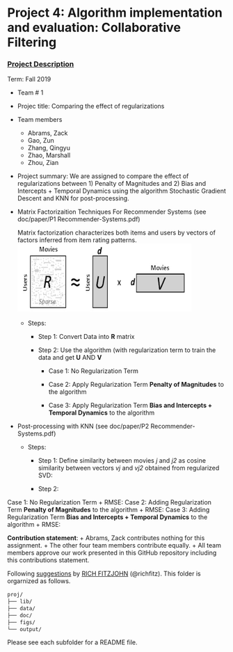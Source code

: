 # Project 4: Algorithm implementation and evaluation: Collaborative Filtering

### [Project Description](doc/project4_desc.md)

Term: Fall 2019

+ Team # 1
+ Projec title: Comparing the effect of regularizations
+ Team members
	+ Abrams, Zack
	+ Gao, Zun
	+ Zhang, Qingyu
	+ Zhao, Marshall
	+ Zhou, Zian
+ Project summary: We are assigned to compare the effect of regularizations between 1) Penalty of Magnitudes and 2) Bias and Intercepts + Temporal Dynamics using the algorithm Stochastic Gradient Descent and KNN for post-processing.

+ Matrix Factorizaition Techniques For Recommender Systems (see doc/paper/P1 Recommender-Systems.pdf)
	
	Matrix factorization characterizes both items and users by vectors of factors inferred from item rating patterns.
![matrix_factorization](figs/matrix_factorization.png)

	+ Steps: 
		+ Step 1: Convert Data into **R** matrix 
	
		+ Step 2: Use the algorithm (with regularization term to train the data and get **U** AND **V** 
		
			+ Case 1: No Regularization Term
		
			+ Case 2: Apply Regularization Term **Penalty of Magnitudes** to the algorithm
		
			+ Case 3: Apply Regularization Term **Bias and Intercepts + Temporal Dynamics** to the algorithm
		
+ Post-processing with KNN (see doc/paper/P2 Recommender-Systems.pdf)

	+ Steps: 
		+ Step 1: Define similarity between movies *j* and *j2* as cosine similarity between vectors *vj* and *vj2* obtained from regularized SVD:
	
		+ Step 2: 

		
Case 1: No Regularization Term
	+ RMSE: 
Case 2: Adding Regularization Term **Penalty of Magnitudes** to the algorithm
	+ RMSE:
Case 3: Adding Regularization Term **Bias and Intercepts + Temporal Dynamics** to the algorithm
	+ RMSE:

	
**Contribution statement**: 
	+ Abrams, Zack contributes nothing for this assignment. 
	+ The other four team members contribute equally.
	+ All team members approve our work presented in this GitHub repository including this contributions statement. 

Following [suggestions](http://nicercode.github.io/blog/2013-04-05-projects/) by [RICH FITZJOHN](http://nicercode.github.io/about/#Team) (@richfitz). This folder is orgarnized as follows.

```
proj/
├── lib/
├── data/
├── doc/
├── figs/
└── output/
```

Please see each subfolder for a README file.
